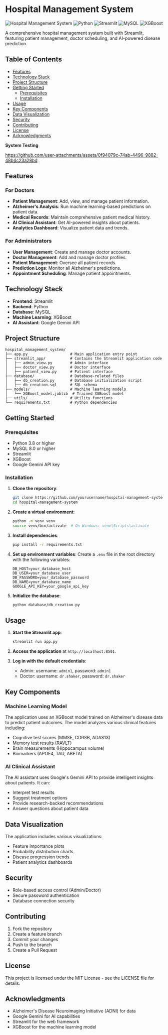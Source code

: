 # Hospital Management System

![Hospital Management System](https://img.shields.io/badge/Hospital%20Management%20System-Healthcare-blue)
![Python](https://img.shields.io/badge/Python-3.8+-green)
![Streamlit](https://img.shields.io/badge/Streamlit-1.22+-red)
![MySQL](https://img.shields.io/badge/MySQL-8.0+-orange)
![XGBoost](https://img.shields.io/badge/XGBoost-1.5+-purple)

A comprehensive hospital management system built with Streamlit, featuring patient management, doctor scheduling, and AI-powered disease prediction.

## Table of Contents

- [Features](#features)
- [Technology Stack](#technology-stack)
- [Project Structure](#project-structure)
- [Getting Started](#getting-started)
  - [Prerequisites](#prerequisites)
  - [Installation](#installation)
- [Usage](#usage)
- [Key Components](#key-components)
- [Data Visualization](#data-visualization)
- [Security](#security)
- [Contributing](#contributing)
- [License](#license)
- [Acknowledgments](#acknowledgments)

**System Testing**

https://github.com/user-attachments/assets/0f94079c-74ab-4496-9882-48b4c23a28bd

## Features

### For Doctors
- **Patient Management**: Add, view, and manage patient information.
- **Alzheimer's Analysis**: Run machine learning-based predictions on patient data.
- **Medical Records**: Maintain comprehensive patient medical history.
- **AI Clinical Assistant**: Get AI-powered insights about patients.
- **Analytics Dashboard**: Visualize patient data and trends.

### For Administrators
- **User Management**: Create and manage doctor accounts.
- **Doctor Management**: Add and manage doctor profiles.
- **Patient Management**: Oversee all patient records.
- **Prediction Logs**: Monitor all Alzheimer's predictions.
- **Appointment Scheduling**: Manage patient appointments.

## Technology Stack

- **Frontend**: Streamlit
- **Backend**: Python
- **Database**: MySQL
- **Machine Learning**: XGBoost
- **AI Assistant**: Google Gemini API

## Project Structure

```
hospital_management_system/
├── app.py                   # Main application entry point
├── streamlit_app/           # Contains the Streamlit application code
│   ├── admin_view.py        # Admin interface
│   ├── doctor_view.py       # Doctor interface
│   ├── patient_view.py      # Patient interface
├── database/                # Database-related files
│   ├── db_creation.py       # Database initialization script
│   ├── db_creation.sql      # SQL schema
├── models/                  # Machine learning models
│   └── XGBoost_model.joblib  # Trained XGBoost model
├── utils/                   # Utility functions
└── requirements.txt         # Python dependencies
```

## Getting Started

### Prerequisites

- Python 3.8 or higher
- MySQL 8.0 or higher
- Streamlit
- XGBoost
- Google Gemini API key

### Installation

1. **Clone the repository**:
   ```bash
   git clone https://github.com/yourusername/hospital-management-system.git
   cd hospital-management-system
   ```

2. **Create a virtual environment**:
   ```bash
   python -m venv venv
   source venv/bin/activate  # On Windows: venv\Scripts\activate
   ```

3. **Install dependencies**:
   ```bash
   pip install -r requirements.txt
   ```

4. **Set up environment variables**:
   Create a `.env` file in the root directory with the following variables:
   ```plaintext
   DB_HOST=your_database_host
   DB_USER=your_database_user
   DB_PASSWORD=your_database_password
   DB_NAME=your_database_name
   GOOGLE_API_KEY=your_google_api_key
   ```

5. **Initialize the database**:
   ```bash
   python database/db_creation.py
   ```

## Usage

1. **Start the Streamlit app**:
   ```bash
   streamlit run app.py
   ```

2. **Access the application** at `http://localhost:8501`.

3. **Log in with the default credentials**:
   - Admin: username: `admin1`, password: `admin1`
   - Doctor: username: `dr.shaker`, password: `dr.shaker`

## Key Components

### Machine Learning Model

The application uses an XGBoost model trained on Alzheimer's disease data to predict patient outcomes. The model analyzes various clinical features including:

- Cognitive test scores (MMSE, CDRSB, ADAS13)
- Memory test results (RAVLT)
- Brain measurements (Hippocampus volume)
- Biomarkers (APOE4, TAU, ABETA)

### AI Clinical Assistant

The AI assistant uses Google's Gemini API to provide intelligent insights about patients. It can:

- Interpret test results
- Suggest treatment options
- Provide research-backed recommendations
- Answer questions about patient data

## Data Visualization

The application includes various visualizations:

- Feature importance plots
- Probability distribution charts
- Disease progression trends
- Patient analytics dashboards

## Security

- Role-based access control (Admin/Doctor)
- Secure password authentication
- Database connection security

## Contributing

1. Fork the repository
2. Create a feature branch
3. Commit your changes
4. Push to the branch
5. Create a Pull Request

## License

This project is licensed under the MIT License - see the LICENSE file for details.

## Acknowledgments

- Alzheimer's Disease Neuroimaging Initiative (ADNI) for data
- Google Gemini for AI capabilities
- Streamlit for the web framework
- XGBoost for the machine learning model
